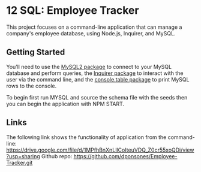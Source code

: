 # 12 SQL: Employee Tracker

This project focuses on a command-line application that can manage a company's employee database, using Node.js, Inquirer, and MySQL.

## Getting Started

You’ll need to use the [MySQL2 package](https://www.npmjs.com/package/mysql2) to connect to your MySQL database and perform queries, the [Inquirer package](https://www.npmjs.com/package/inquirer/v/8.2.4) to interact with the user via the command line, and the [console.table package](https://www.npmjs.com/package/console.table) to print MySQL rows to the console.

To begin first run MYSQL and source the schema file with the seeds then you can begin the application with NPM START.

## Links
The following link shows the functionality of application from the command-line: https://drive.google.com/file/d/1MPfhBnXnLIlCoIteuVDQ_Z0cr55xoQDi/view?usp=sharing
Github repo: https://github.com/dponsones/Employee-Tracker.git
